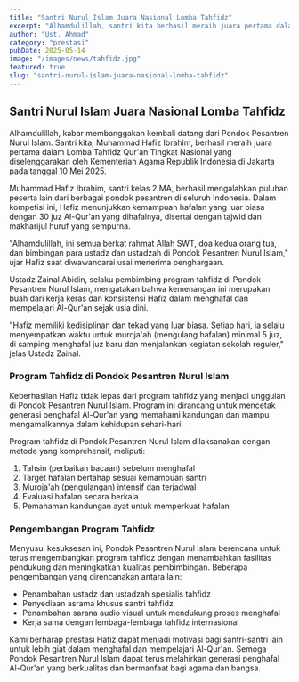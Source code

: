 ```yaml
---
title: "Santri Nurul Islam Juara Nasional Lomba Tahfidz"
excerpt: "Alhamdulillah, santri kita berhasil meraih juara pertama dalam lomba tahfidz tingkat nasional yang diselenggarakan di Jakarta pada tanggal 10 Mei 2025."
author: "Ust. Ahmad"
category: "prestasi"
pubDate: 2025-05-14
image: "/images/news/tahfidz.jpg"
featured: true
slug: "santri-nurul-islam-juara-nasional-lomba-tahfidz"
---
```


## Santri Nurul Islam Juara Nasional Lomba Tahfidz

Alhamdulillah, kabar membanggakan kembali datang dari Pondok Pesantren Nurul Islam. Santri kita, Muhammad Hafiz Ibrahim, berhasil meraih juara pertama dalam Lomba Tahfidz Qur'an Tingkat Nasional yang diselenggarakan oleh Kementerian Agama Republik Indonesia di Jakarta pada tanggal 10 Mei 2025.

Muhammad Hafiz Ibrahim, santri kelas 2 MA, berhasil mengalahkan puluhan peserta lain dari berbagai pondok pesantren di seluruh Indonesia. Dalam kompetisi ini, Hafiz menunjukkan kemampuan hafalan yang luar biasa dengan 30 juz Al-Qur'an yang dihafalnya, disertai dengan tajwid dan makharijul huruf yang sempurna.

"Alhamdulillah, ini semua berkat rahmat Allah SWT, doa kedua orang tua, dan bimbingan para ustadz dan ustadzah di Pondok Pesantren Nurul Islam," ujar Hafiz saat diwawancarai usai menerima penghargaan.

Ustadz Zainal Abidin, selaku pembimbing program tahfidz di Pondok Pesantren Nurul Islam, mengatakan bahwa kemenangan ini merupakan buah dari kerja keras dan konsistensi Hafiz dalam menghafal dan mempelajari Al-Qur'an sejak usia dini.

"Hafiz memiliki kedisiplinan dan tekad yang luar biasa. Setiap hari, ia selalu menyempatkan waktu untuk muroja'ah (mengulang hafalan) minimal 5 juz, di samping menghafal juz baru dan menjalankan kegiatan sekolah reguler," jelas Ustadz Zainal.

### Program Tahfidz di Pondok Pesantren Nurul Islam

Keberhasilan Hafiz tidak lepas dari program tahfidz yang menjadi unggulan di Pondok Pesantren Nurul Islam. Program ini dirancang untuk mencetak generasi penghafal Al-Qur'an yang memahami kandungan dan mampu mengamalkannya dalam kehidupan sehari-hari.

Program tahfidz di Pondok Pesantren Nurul Islam dilaksanakan dengan metode yang komprehensif, meliputi:
1. Tahsin (perbaikan bacaan) sebelum menghafal
2. Target hafalan bertahap sesuai kemampuan santri
3. Muroja'ah (pengulangan) intensif dan terjadwal
4. Evaluasi hafalan secara berkala
5. Pemahaman kandungan ayat untuk memperkuat hafalan

### Pengembangan Program Tahfidz

Menyusul kesuksesan ini, Pondok Pesantren Nurul Islam berencana untuk terus mengembangkan program tahfidz dengan menambahkan fasilitas pendukung dan meningkatkan kualitas pembimbingan. Beberapa pengembangan yang direncanakan antara lain:
- Penambahan ustadz dan ustadzah spesialis tahfidz
- Penyediaan asrama khusus santri tahfidz
- Penambahan sarana audio visual untuk mendukung proses menghafal
- Kerja sama dengan lembaga-lembaga tahfidz internasional

Kami berharap prestasi Hafiz dapat menjadi motivasi bagi santri-santri lain untuk lebih giat dalam menghafal dan mempelajari Al-Qur'an. Semoga Pondok Pesantren Nurul Islam dapat terus melahirkan generasi penghafal Al-Qur'an yang berkualitas dan bermanfaat bagi agama dan bangsa.